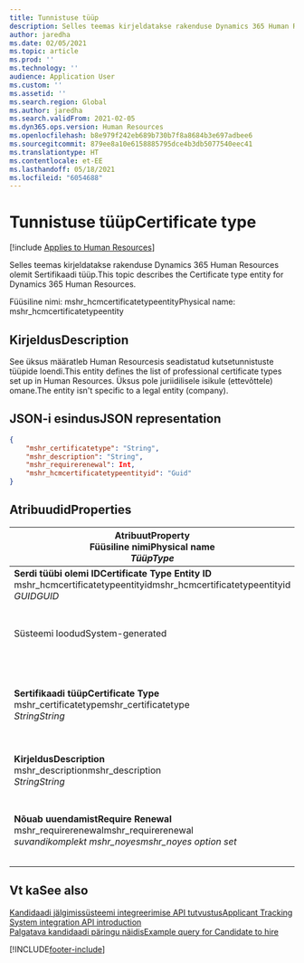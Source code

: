 ```yaml
---
title: Tunnistuse tüüp
description: Selles teemas kirjeldatakse rakenduse Dynamics 365 Human Resources olemit Sertifikaadi tüüp.
author: jaredha
ms.date: 02/05/2021
ms.topic: article
ms.prod: ''
ms.technology: ''
audience: Application User
ms.custom: ''
ms.assetid: ''
ms.search.region: Global
ms.author: jaredha
ms.search.validFrom: 2021-02-05
ms.dyn365.ops.version: Human Resources
ms.openlocfilehash: b8e979f242eb689b730b7f8a8684b3e697adbee6
ms.sourcegitcommit: 879ee8a10e6158885795dce4b3db5077540eec41
ms.translationtype: HT
ms.contentlocale: et-EE
ms.lasthandoff: 05/18/2021
ms.locfileid: "6054688"
---
```

# <a name="certificate-type"></a><span data-ttu-id="981f0-103">Tunnistuse tüüp</span><span class="sxs-lookup"><span data-stu-id="981f0-103">Certificate type</span></span>

[!include [Applies to Human Resources](../includes/applies-to-hr.md)]

<span data-ttu-id="981f0-104">Selles teemas kirjeldatakse rakenduse Dynamics 365 Human Resources olemit Sertifikaadi tüüp.</span><span class="sxs-lookup"><span data-stu-id="981f0-104">This topic describes the Certificate type entity for Dynamics 365 Human Resources.</span></span>

<span data-ttu-id="981f0-105">Füüsiline nimi: mshr_hcmcertificatetypeentity</span><span class="sxs-lookup"><span data-stu-id="981f0-105">Physical name: mshr_hcmcertificatetypeentity</span></span>

## <a name="description"></a><span data-ttu-id="981f0-106">Kirjeldus</span><span class="sxs-lookup"><span data-stu-id="981f0-106">Description</span></span>

<span data-ttu-id="981f0-107">See üksus määratleb Human Resourcesis seadistatud kutsetunnistuste tüüpide loendi.</span><span class="sxs-lookup"><span data-stu-id="981f0-107">This entity defines the list of professional certificate types set up in Human Resources.</span></span> <span data-ttu-id="981f0-108">Üksus pole juriidilisele isikule (ettevõttele) omane.</span><span class="sxs-lookup"><span data-stu-id="981f0-108">The entity isn't specific to a legal entity (company).</span></span>

## <a name="json-representation"></a><span data-ttu-id="981f0-109">JSON-i esindus</span><span class="sxs-lookup"><span data-stu-id="981f0-109">JSON representation</span></span>

```json
{
    "mshr_certificatetype": "String",
    "mshr_description": "String",
    "mshr_requirerenewal": Int,
    "mshr_hcmcertificatetypeentityid": "Guid"
}
```

## <a name="properties"></a><span data-ttu-id="981f0-110">Atribuudid</span><span class="sxs-lookup"><span data-stu-id="981f0-110">Properties</span></span>

| <span data-ttu-id="981f0-111">Atribuut</span><span class="sxs-lookup"><span data-stu-id="981f0-111">Property</span></span><br><span data-ttu-id="981f0-112">**Füüsiline nimi**</span><span class="sxs-lookup"><span data-stu-id="981f0-112">**Physical name**</span></span><br><span data-ttu-id="981f0-113">**_Tüüp_**</span><span class="sxs-lookup"><span data-stu-id="981f0-113">**_Type_**</span></span> | <span data-ttu-id="981f0-114">Kasuta</span><span class="sxs-lookup"><span data-stu-id="981f0-114">Use</span></span> | <span data-ttu-id="981f0-115">Kirjeldus</span><span class="sxs-lookup"><span data-stu-id="981f0-115">Description</span></span> |
| --- | --- | --- |
| <span data-ttu-id="981f0-116">**Serdi tüübi olemi ID**</span><span class="sxs-lookup"><span data-stu-id="981f0-116">**Certificate Type Entity ID**</span></span><br><span data-ttu-id="981f0-117">mshr_hcmcertificatetypeentityid</span><span class="sxs-lookup"><span data-stu-id="981f0-117">mshr_hcmcertificatetypeentityid</span></span><br><span data-ttu-id="981f0-118">*GUID*</span><span class="sxs-lookup"><span data-stu-id="981f0-118">*GUID*</span></span> | <span data-ttu-id="981f0-119">Kirjutuskaitstud</span><span class="sxs-lookup"><span data-stu-id="981f0-119">Read-only</span></span><br><span data-ttu-id="981f0-120">Nõutav</span><span class="sxs-lookup"><span data-stu-id="981f0-120">Required</span></span> 
<span data-ttu-id="981f0-121">Süsteemi loodud</span><span class="sxs-lookup"><span data-stu-id="981f0-121">System-generated</span></span> | <span data-ttu-id="981f0-122">Sertifikaadi tüübi kordumatu peamine identifikaator.</span><span class="sxs-lookup"><span data-stu-id="981f0-122">Unique primary identifier for the certificate type.</span></span> |
| <span data-ttu-id="981f0-123">**Sertifikaadi tüüp**</span><span class="sxs-lookup"><span data-stu-id="981f0-123">**Certificate Type**</span></span><br><span data-ttu-id="981f0-124">mshr_certificatetype</span><span class="sxs-lookup"><span data-stu-id="981f0-124">mshr_certificatetype</span></span><br><span data-ttu-id="981f0-125">*String*</span><span class="sxs-lookup"><span data-stu-id="981f0-125">*String*</span></span> | <span data-ttu-id="981f0-126">Loe/kirjuta</span><span class="sxs-lookup"><span data-stu-id="981f0-126">Read/write</span></span><br><span data-ttu-id="981f0-127">Nõutav</span><span class="sxs-lookup"><span data-stu-id="981f0-127">Required</span></span> | <span data-ttu-id="981f0-128">Sertifikaadi tüübi kordumatu kasutaja loetav identifikaator.</span><span class="sxs-lookup"><span data-stu-id="981f0-128">Unique user-readable identifier for the certificate type.</span></span> |
| <span data-ttu-id="981f0-129">**Kirjeldus**</span><span class="sxs-lookup"><span data-stu-id="981f0-129">**Description**</span></span><br><span data-ttu-id="981f0-130">mshr_description</span><span class="sxs-lookup"><span data-stu-id="981f0-130">mshr_description</span></span><br><span data-ttu-id="981f0-131">*String*</span><span class="sxs-lookup"><span data-stu-id="981f0-131">*String*</span></span> | <span data-ttu-id="981f0-132">Loe/kirjuta</span><span class="sxs-lookup"><span data-stu-id="981f0-132">Read/write</span></span><br><span data-ttu-id="981f0-133">Nõutav</span><span class="sxs-lookup"><span data-stu-id="981f0-133">Required</span></span> | <span data-ttu-id="981f0-134">Serfifikaadi tüübi kirjeldus.</span><span class="sxs-lookup"><span data-stu-id="981f0-134">Description of the certificate type.</span></span> |
| <span data-ttu-id="981f0-135">**Nõuab uuendamist**</span><span class="sxs-lookup"><span data-stu-id="981f0-135">**Require Renewal**</span></span><br><span data-ttu-id="981f0-136">mshr_requirerenewal</span><span class="sxs-lookup"><span data-stu-id="981f0-136">mshr_requirerenewal</span></span><br><span data-ttu-id="981f0-137">*suvandikomplekt mshr_noyes*</span><span class="sxs-lookup"><span data-stu-id="981f0-137">*mshr_noyes option set*</span></span> | <span data-ttu-id="981f0-138">Loe/kirjuta</span><span class="sxs-lookup"><span data-stu-id="981f0-138">Read/write</span></span><br><span data-ttu-id="981f0-139">Valikuline</span><span class="sxs-lookup"><span data-stu-id="981f0-139">Optional</span></span> | <span data-ttu-id="981f0-140">Näitab, kas serdi uuendamine on nõutav.</span><span class="sxs-lookup"><span data-stu-id="981f0-140">Indicates whether renewal is required for the certificate.</span></span> |

## <a name="see-also"></a><span data-ttu-id="981f0-141">Vt ka</span><span class="sxs-lookup"><span data-stu-id="981f0-141">See also</span></span>

[<span data-ttu-id="981f0-142">Kandidaadi jälgimissüsteemi integreerimise API tutvustus</span><span class="sxs-lookup"><span data-stu-id="981f0-142">Applicant Tracking System integration API introduction</span></span>](hr-admin-integration-ats-api-introduction.md)<br>
[<span data-ttu-id="981f0-143">Palgatava kandidaadi päringu näidis</span><span class="sxs-lookup"><span data-stu-id="981f0-143">Example query for Candidate to hire</span></span>](hr-admin-integration-ats-api-candidate-to-hire-example-query.md)



[!INCLUDE[footer-include](../includes/footer-banner.md)]